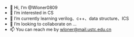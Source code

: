 - 👋 Hi, I’m @Wloner0809
- 👀 I’m interested in CS
- 🌱 I’m currently learning verilog、c++、data structure、ICS
- 💞️ I’m looking to collaborate on ...
- 📫 You can reach me by wloner@mail.ustc.edu.cn

<!---
Wloner0809/Wloner0809 is a ✨ special ✨ repository because its `README.md` (this file) appears on your GitHub profile.
You can click the Preview link to take a look at your changes.
--->
